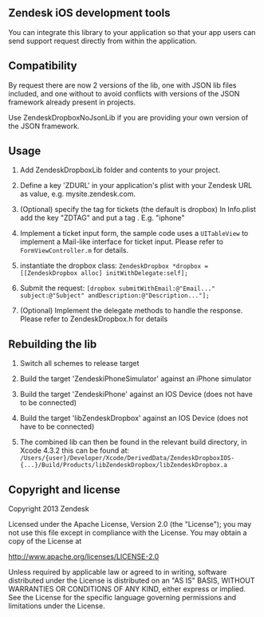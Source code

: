 Zendesk iOS development tools
-----------------------------

You can integrate this library to your application so that your app users can send support request directly from within the application.


Compatibility
-----

By request there are now 2 versions of the lib, one with JSON lib files included, and one without to avoid conflicts with versions of the JSON framework already present in projects.

Use ZendeskDropboxNoJsonLib if you are providing your own version of the JSON framework.

Usage
-----

1. Add ZendeskDropboxLib folder and contents to your project.

2. Define a key 'ZDURL' in your application's plist with your Zendesk URL as value, e.g. mysite.zendesk.com.

3. (Optional) specify the tag for tickets (the default is dropbox) In Info.plist add the key "ZDTAG" and put a tag . E.g. "iphone"

4. Implement a ticket input form, the sample code uses a `UITableView` to implement a Mail-like interface for ticket input. 
Please refer to `FormViewController.m` for details.

5. instantiate the dropbox class:
   ``ZendeskDropbox *dropbox = [[ZendeskDropbox alloc] initWithDelegate:self];``
 
6. Submit the request:
   ``[dropbox submitWithEmail:@"Email..." subject:@"Subject" andDescription:@"Description..."];``

7. (Optional) Implement the delegate methods to handle the response. Please refer to ZendeskDropbox.h for details


Rebuilding the lib
----------------

1. Switch all schemes to release target

2. Build the target 'ZendeskiPhoneSimulator' against an iPhone simulator

3. Build the target 'ZendeskiPhone' against an IOS Device (does not have to be connected)

4. Build the target 'libZendeskDropbox' against an IOS Device (does not have to be connected)

5. The combined lib can then be found in the relevant build directory, in Xcode 4.3.2 this can be found at: 
   ``/Users/{user}/Developer/Xcode/DerivedData/ZendeskDropboxIOS-{...}/Build/Products/libZendeskDropbox/libZendeskDropbox.a``


## Copyright and license

Copyright 2013 Zendesk

Licensed under the Apache License, Version 2.0 (the "License"); you may not use this file except in compliance with the License.
You may obtain a copy of the License at

http://www.apache.org/licenses/LICENSE-2.0

Unless required by applicable law or agreed to in writing, software distributed under the License is distributed on an "AS IS" BASIS, WITHOUT WARRANTIES OR CONDITIONS OF ANY KIND, either express or implied. See the License for the specific language governing permissions and limitations under the License.
